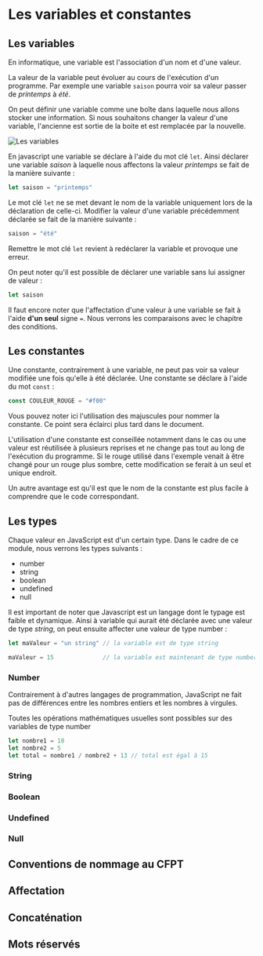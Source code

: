 # Les variables et constantes

## Les variables

En informatique, une variable est l'association d'un nom et d'une valeur. 

La valeur de la variable peut évoluer au cours de l'exécution d'un programme. Par exemple une variable ``` saison ``` pourra voir sa valeur passer de _printemps_ à _été_.

On peut définir une variable comme une boîte dans laquelle nous allons stocker une information. Si nous souhaitons changer la valeur d'une variable, l'ancienne est sortie de la boite et est remplacée par la nouvelle.

![Les variables](https://github.com/edupellaux/playground-cbebliux/blob/master/images/01_boxes.png "Les variables")

En javascript une variable se déclare à l'aide du mot clé ``` let ```. Ainsi déclarer une variable _saison_ à laquelle nous affectons la valeur _printemps_ se fait de la manière suivante :

```js
let saison = "printemps"
```

Le mot clé ``` let ``` ne se met devant le nom de la variable uniquement lors de la déclaration de celle-ci. Modifier la valeur d'une variable précédemment déclarée se fait de la manière suivante :

```js
saison = "été"
```

Remettre le mot clé ``` let ``` revient à redéclarer la variable et provoque une erreur.

On peut noter qu'il est possible de déclarer une variable sans lui assigner de valeur : 

```js
let saison
```

Il faut encore noter que l'affectation d'une valeur à une variable se fait à l'aide **d'un seul** signe ``` = ```. Nous verrons les comparaisons avec le chapitre des conditions.

## Les constantes

Une constante, contrairement à une variable, ne peut pas voir sa valeur modifiée une fois qu'elle à été déclarée. Une constante se déclare à l'aide du mot ``` const ``` :

```js
const COULEUR_ROUGE = "#f00"
```

Vous pouvez noter ici l'utilisation des majuscules pour nommer la constante. Ce point sera éclairci plus tard dans le document.

L'utilisation d'une constante est conseillée notamment dans le cas ou une valeur est réutilisée à plusieurs reprises et ne change pas tout au long de l'exécution du programme. Si le rouge utilisé dans l'exemple venait à être changé pour un rouge plus sombre, cette modification se ferait à un seul et unique endroit.

Un autre avantage est qu'il est que le nom de la constante est plus facile à comprendre que le code correspondant.

## Les types

Chaque valeur en JavaScript est d'un certain type. Dans le cadre de ce module, nous verrons les types suivants :

* number
* string
* boolean
* undefined
* null

Il est important de noter que Javascript est un langage dont le typage est faible et dynamique. Ainsi à variable qui aurait été déclarée avec une valeur de type _string_, on peut ensuite affecter une valeur de type number :

```js
let maValeur = "un string" // la variable est de type string

maValeur = 15              // la variable est maintenant de type number
```

### Number

Contrairement à d'autres langages de programmation, JavaScript ne fait pas de différences entre les nombres entiers et les nombres à virgules.

Toutes les opérations mathématiques usuelles sont possibles sur des variables de type number

```js
let nombre1 = 10
let nombre2 = 5
let total = nombre1 / nombre2 + 13 // total est égal à 15
```

### String

### Boolean

### Undefined

### Null

## Conventions de nommage au CFPT

## Affectation

## Concaténation

## Mots réservés